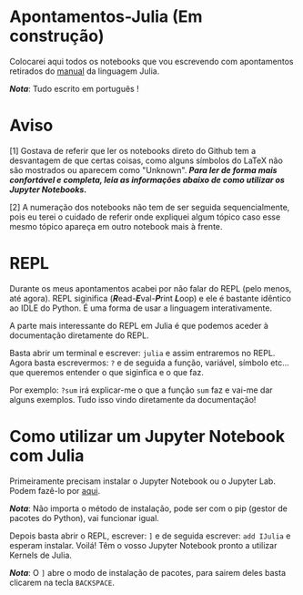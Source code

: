 # Apontamentos-Julia (Em construção)

Colocarei aqui todos os notebooks que vou escrevendo com apontamentos retirados do [manual](https://docs.julialang.org/en/v1/manual/getting-started/) da linguagem Julia.

***Nota***: Tudo escrito em português !

# Aviso
[1] Gostava de referir que ler os notebooks direto do Github tem a desvantagem de que certas coisas, como alguns símbolos do LaTeX não são mostrados ou aparecem como "Unknown".
***Para ler de forma mais confortável e completa, leia as informações abaixo de como utilizar os Jupyter Notebooks.***

[2] A numeração dos notebooks não tem de ser seguida sequencialmente, pois eu terei o cuidado de referir onde expliquei algum tópico caso esse mesmo tópico apareça em outro notebook mais à frente.

# REPL

Durante os meus apontamentos acabei por não falar do REPL (pelo menos, até agora). REPL siginifica (***R***ead-***E***val-***P***rint ***L***oop) e ele é bastante idêntico ao IDLE do Python. É uma forma de usar a linguagem interativamente.

A parte mais interessante do REPL em Julia é que podemos aceder à documentação diretamente do REPL. 

Basta abrir um terminal e escrever: `julia` e assim entraremos no REPL. Agora basta escrevermos: `?` e de seguida a função, variável, símbolo etc... que queremos entender o que siginfica e o que faz. 

Por exemplo: `?sum` irá explicar-me o que a função `sum` faz e vai-me dar alguns exemplos. Tudo isso vindo diretamente da documentação!


# Como utilizar um Jupyter Notebook com Julia

Primeiramente precisam instalar o Jupyter Notebook ou o Jupyter Lab. Podem fazê-lo por [aqui](https://jupyter.org/install).

***Nota***: Não importa o método de instalação, pode ser com o pip (gestor de pacotes do Python), vai funcionar igual.

Depois basta abrir o REPL, escrever: `]` e de seguida escrever: `add IJulia` e esperam instalar. Voilá! Têm o vosso Jupyter Notebook pronto a utilizar Kernels de Julia.

***Nota***: O `]` abre o modo de instalação de pacotes, para sairem deles basta clicarem na tecla `BACKSPACE`.